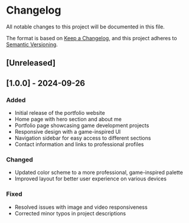 # Changelog

All notable changes to this project will be documented in this file.

The format is based on [Keep a Changelog](https://keepachangelog.com/en/1.0.0/),
and this project adheres to [Semantic Versioning](https://semver.org/spec/v2.0.0.html).

## [Unreleased]

## [1.0.0] - 2024-09-26

### Added
- Initial release of the portfolio website
- Home page with hero section and about me
- Portfolio page showcasing game development projects
- Responsive design with a game-inspired UI
- Navigation sidebar for easy access to different sections
- Contact information and links to professional profiles

### Changed
- Updated color scheme to a more professional, game-inspired palette
- Improved layout for better user experience on various devices

### Fixed
- Resolved issues with image and video responsiveness
- Corrected minor typos in project descriptions

